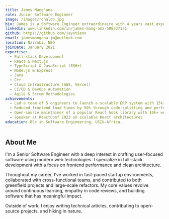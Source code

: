 ```yaml
---
title: James Mang'ana
role: Junior Software Engineer
image: /images/ronaldo.jpg
bio: James is a Software Engineer extraordinaire with 4 years vast experience building scalable web applications and deputizing engineering teamss. He is passionate about clean code, mentoring junior developers, and leveraging modern technologies to solve real-world problems.
linkedin: www.linkedin.com/in/james-mang-ana-508a371a1
github: https://github.com/jayotieno
email: jamesmangana.jm@outlook.com
location: Nairobi, NBO
joinDate: January 2021
expertise:
  - Full-stack Development
  - React & Next.js
  - TypeScript & JavaScript (ES6+)
  - Node.js & Express
  - Java
  - C++
  - Cloud Infrastructure (AWS, Vercel)
  - CI/CD & DevOps Automation
  - Agile & Scrum Methodologies
achievements:
  - Led a team of 5 engineers to launch a scalable ERP system with 15k+ users
  - Reduced frontend load times by 50% through code-splitting and performance optimization
  - Open-source maintainer of a popular React hook library with 10k+ weekly downloads
  - Speaker at ReactConf 2023 on scalable React architectures
education: BSc in Software Engineering, USIU-Africa.
---
```


## About Me

I'm a Senior Software Engineer with a deep interest in crafting user-focused software using modern web technologies. I specialize in full-stack development with a focus on frontend performance and clean architecture.

Throughout my career, I’ve worked in fast-paced startup environments, collaborated with cross-functional teams, and contributed to both greenfield projects and large-scale refactors. My core values revolve around continuous learning, empathy in code reviews, and building software that has meaningful impact.

Outside of work, I enjoy writing technical articles, contributing to open-source projects, and hiking in nature.







